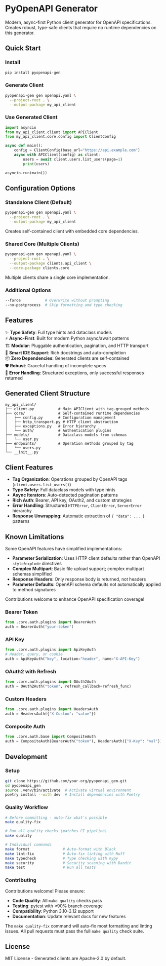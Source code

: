 # PyOpenAPI Generator

Modern, async-first Python client generator for OpenAPI specifications. Creates robust, type-safe clients that require no runtime dependencies on this generator.

## Quick Start

### Install
```bash
pip install pyopenapi-gen
```

### Generate Client
```bash
pyopenapi-gen gen openapi.yaml \
  --project-root . \
  --output-package my_api_client
```

### Use Generated Client
```python
import asyncio
from my_api_client.client import APIClient
from my_api_client.core.config import ClientConfig

async def main():
    config = ClientConfig(base_url="https://api.example.com")
    async with APIClient(config) as client:
        users = await client.users.list_users(page=1)
        print(users)

asyncio.run(main())
```

## Configuration Options

### Standalone Client (Default)
```bash
pyopenapi-gen gen openapi.yaml \
  --project-root . \
  --output-package my_api_client
```
Creates self-contained client with embedded core dependencies.

### Shared Core (Multiple Clients)
```bash
pyopenapi-gen gen openapi.yaml \
  --project-root . \
  --output-package clients.api_client \
  --core-package clients.core
```
Multiple clients share a single core implementation.

### Additional Options
```bash
--force           # Overwrite without prompting
--no-postprocess  # Skip formatting and type checking
```

## Features

✨ **Type Safety**: Full type hints and dataclass models  
⚡ **Async-First**: Built for modern Python async/await patterns  
🏗️ **Modular**: Pluggable authentication, pagination, and HTTP transport  
🧠 **Smart IDE Support**: Rich docstrings and auto-completion  
📦 **Zero Dependencies**: Generated clients are self-contained  
🛡️ **Robust**: Graceful handling of incomplete specs  
🎯 **Error Handling**: Structured exceptions, only successful responses returned

## Generated Client Structure

```
my_api_client/
├── client.py           # Main APIClient with tag-grouped methods
├── core/               # Self-contained runtime dependencies
│   ├── config.py       # Configuration management
│   ├── http_transport.py # HTTP client abstraction
│   ├── exceptions.py   # Error hierarchy
│   └── auth/           # Authentication plugins
├── models/             # Dataclass models from schemas
│   └── user.py
├── endpoints/          # Operation methods grouped by tag
│   └── users.py
└── __init__.py
```

## Client Features

- **Tag Organization**: Operations grouped by OpenAPI tags (`client.users.list_users()`)
- **Type Safety**: Full dataclass models with type hints
- **Async Iterators**: Auto-detected pagination patterns
- **Rich Auth**: Bearer, API key, OAuth2, and custom strategies
- **Error Handling**: Structured `HTTPError`, `ClientError`, `ServerError` hierarchy
- **Response Unwrapping**: Automatic extraction of `{ "data": ... }` patterns

## Known Limitations

Some OpenAPI features have simplified implementations:

- **Parameter Serialization**: Uses HTTP client defaults rather than OpenAPI `style`/`explode` directives
- **Complex Multipart**: Basic file upload support; complex multipart schemas simplified  
- **Response Headers**: Only response body is returned, not headers
- **Parameter Defaults**: OpenAPI schema defaults not automatically applied to method signatures

Contributions welcome to enhance OpenAPI specification coverage!

### Bearer Token
```python
from .core.auth.plugins import BearerAuth
auth = BearerAuth("your-token")
```

### API Key
```python
from .core.auth.plugins import ApiKeyAuth
# Header, query, or cookie
auth = ApiKeyAuth("key", location="header", name="X-API-Key")
```

### OAuth2 with Refresh
```python
from .core.auth.plugins import OAuth2Auth
auth = OAuth2Auth("token", refresh_callback=refresh_func)
```

### Custom Headers
```python
from .core.auth.plugins import HeadersAuth
auth = HeadersAuth({"X-Custom": "value"})
```

### Composite Auth
```python
from .core.auth.base import CompositeAuth
auth = CompositeAuth(BearerAuth("token"), HeadersAuth({"X-Key": "val"}))
```

## Development

### Setup
```bash
git clone https://github.com/your-org/pyopenapi_gen.git
cd pyopenapi_gen
source .venv/bin/activate  # Activate virtual environment
poetry install --with dev  # Install dependencies with Poetry
```

### Quality Workflow
```bash
# Before committing - auto-fix what's possible
make quality-fix

# Run all quality checks (matches CI pipeline)
make quality

# Individual commands
make format               # Auto-format with Black
make lint-fix             # Auto-fix linting with Ruff  
make typecheck            # Type checking with mypy
make security             # Security scanning with Bandit
make test                 # Run all tests
```

### Contributing

Contributions welcome! Please ensure:

- **Code Quality**: All `make quality` checks pass
- **Testing**: pytest with ≥90% branch coverage
- **Compatibility**: Python 3.10-3.12 support
- **Documentation**: Update relevant docs for new features

The `make quality-fix` command will auto-fix most formatting and linting issues. All pull requests must pass the full `make quality` check suite.

## License

MIT License - Generated clients are Apache-2.0 by default.